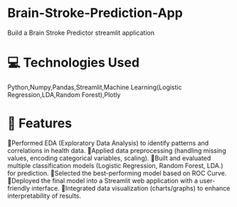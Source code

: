 # Brain-Stroke-Prediction-App
Build a Brain Stroke Predictor streamlit application

# 💻 Technologies Used
Python,Numpy,Pandas,Streamlit,Machine Learning(Logistic Regression,LDA,Random Forest),Plotly

# 🚀 Features
🔹Performed EDA (Exploratory Data Analysis) to identify patterns and correlations in health data.
🔹Applied data preprocessing (handling missing values, encoding categorical variables, scaling).
🔹Built and evaluated multiple classification models (Logistic Regression, Random Forest, LDA.) for prediction.
🔹Selected the best-performing model based on ROC Curve.
🔹Deployed the final model into a Streamlit web application with a user-friendly interface.
🔹Integrated data visualization (charts/graphs) to enhance interpretability of results.
